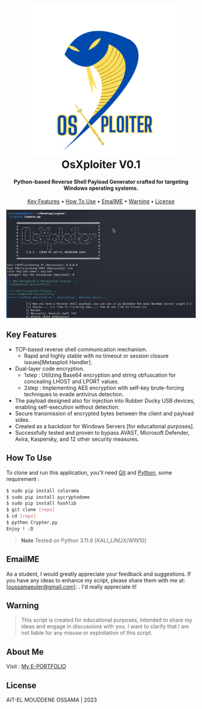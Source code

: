 
<h1 align="center">
  <br>
  <a href="https://github.com/OssamaN7/OsXploiter"><img src="https://raw.githubusercontent.com/OssamaN7/OsXploiter/main/logo/Os.png" alt="osxploiter" width="400"></a>
  <br>
  OsXploiter V0.1
  <br>
</h1>
<h4 align="center">Python-based Reverse Shell Payload Generator crafted for targeting Windows operating systems. </h4>



<p align="center">
  <a href="#key-features">Key Features</a> •
  <a href="#how-to-use">How To Use</a> •
  <a href="#warning">EmailME</a> •
  <a href="#warning">Warning</a> •
  <a href="#license">License</a>
</p>


[![Watch the video](https://raw.githubusercontent.com/OssamaN7/OsXploiter/main/logo/frame.png)](https://www.dailymotion.com/video/k188c3DRPTFTY4zFyhp)

## Key Features

* TCP-based reverse shell communication mechanism.
  - Rapid and highly stable with no timeout or session closure issues[Metasploit Handler].
* Dual-layer code encryption.
  - 1step : Utilizing Base64 encryption and string obfuscation for concealing LHOST and LPORT values.
  - 2step : Implementing AES encryption with self-key brute-forcing techniques to evade antivirus detection.
* The payload designed also for injection into Rubber Ducky USB devices, enabling self-execution without detection.
* Secure transmission of encrypted bytes between the client and payload sides.
* Created as a backdoor for Windows Servers [for educational purposes].
* Successfully tested and proven to bypass AVAST, Microsoft Defender, Avira, Kaspersky, and 12 other security measures.


## How To Use

To clone and run this application, you'll need [Git](https://git-scm.com) and [Python]((https://www.python.org/)), some requirement :

```bash
$ sudo pip install colarama
$ sudo pip install pycryptodome
$ sudo pip install hashlib
$ git clone [repo]
$ cd [repo]
$ python Crypter.py
Enjoy ! :D
```



> **Note**
> Tested on Python 3.11.6 [KALI_LINUX/WIN10]



## EmailME

As a student, I would greatly appreciate your feedback and suggestions. If you have any ideas to enhance my script, please share them with me at: [oussamaeuler@gmail.com].
. I'd really appreciate it!

## Warning 
> This script is created for educational purposes, intended to share my ideas and engage in discussions with you. I want to clarify that I am not liable for any misuse or exploitation of this script.


## About Me 

Visit : [My E-PORTFOLIO](elmouddene.com)

## License

AIT-EL MOUDDENE OSSAMA | 2023 




